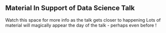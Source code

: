 ## Material In Support of Data Science Talk

Watch this space for more info as the talk gets closer to happening
Lots of material will magically appear the day of the talk - perhaps
even before !
